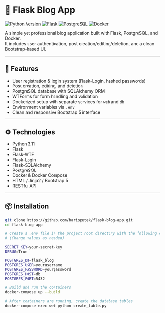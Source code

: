 # 📝 Flask Blog App
[![Python Version](https://img.shields.io/badge/python-3.11+-blue.svg)](https://www.python.org/)
[![Flask](https://img.shields.io/badge/Flask-2.3.x-lightgrey.svg)](https://flask.palletsprojects.com/)
[![PostgreSQL](https://img.shields.io/badge/PostgreSQL-15-blue)](https://www.postgresql.org/)
[![Docker](https://img.shields.io/badge/Docker-🐳-blue)](https://www.docker.com/)

A simple yet professional blog application built with Flask, PostgreSQL, and Docker.  
It includes user authentication, post creation/editing/deletion, and a clean Bootstrap-based UI.

---

## 🚀 Features

- User registration & login system (Flask-Login, hashed passwords)
- Post creation, editing, and deletion
- PostgreSQL database with SQLAlchemy ORM
- WTForms for form handling and validation
- Dockerized setup with separate services for `web` and `db`
- Environment variables via `.env`
- Clean and responsive Bootstrap 5 interface

---

## ⚙️ Technologies

- Python 3.11
- Flask
- Flask-WTF
- Flask-Login
- Flask-SQLAlchemy
- PostgreSQL
- Docker & Docker Compose
- HTML / Jinja2 / Bootstrap 5
- RESTful API 

---

## 📦 Installation

```bash
git clone https://github.com/barispetek/flask-blog-app.git
cd flask-blog-app

# Create a .env file in the project root directory with the following content:
# (Change values as needed)

SECRET_KEY=your-secret-key
DEBUG=True

POSTGRES_DB=flask_blog
POSTGRES_USER=yourusername
POSTGRES_PASSWORD=yourpassword
POSTGRES_HOST=db
POSTGRES_PORT=5432

# Build and run the containers
docker-compose up --build

# After containers are running, create the database tables
docker-compose exec web python create_table.py

